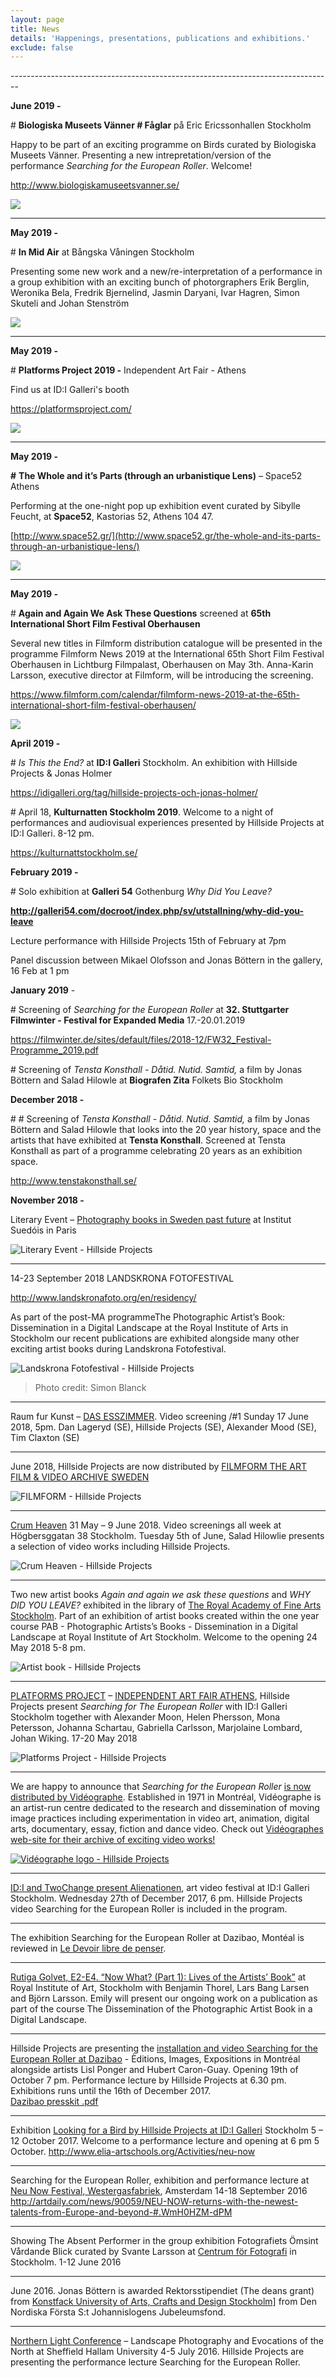 ```yaml
---
layout: page
title: News
details: 'Happenings, presentations, publications and exhibitions.'
exclude: false
---
```

\--------------------------------------------------------------------------------

**June 2019 -** 

\# **Biologiska Museets Vänner # Fåglar** på Eric Ericssonhallen Stockholm

Happy to be part of an exciting programme on Birds curated by Biologiska Museets Vänner. Presenting a new intrepretation/version of the performance _Searching for the European Roller_. Welcome!

<http://www.biologiskamuseetsvanner.se/>

![](/images/hillside_projects_news_program_bmv_medlemmar.jpg)

- - -

**May 2019 -**

\# **In Mid Air** at Bångska Våningen Stockholm

Presenting some new work and a new/re-interpretation of a performance in a group exhibition with an exciting bunch of photorgraphers Erik Berglin, Weronika Bela, Fredrik Bjernelind, Jasmin Daryani, Ivar Hagren, Simon Skuteli and Johan Stenström

![](/images/hillside_projects_news_bangska_vaningen.jpg)

- - -

**May 2019 -** 

\# **Platforms Project 2019 -** Independent Art Fair - Athens

Find us at ID:I Galleri's booth

<https://platformsproject.com/>

![](/images/hillside_projects_news_platforms_project2019.jpg)

- - -

**May 2019 -** 

**\#** **The Whole and it’s Parts (through an urbanistique Lens)** – Space52 Athens

Performing at the one-night pop up exhibition event curated by Sibylle Feucht, at **Space52**, Kastorias 52, Athens 104 47. 

[http://www.space52.gr/](http://www.space52.gr/the-whole-and-its-parts-through-an-urbanistique-lens/)

![](/images/hillside_projects_news_space52.jpg)

****

**May 2019 -** 

\# **Again and Again We Ask These Questions** screened at **65th International Short Film Festival Oberhausen**

Several new titles in Filmform distribution catalogue will be presented in the programme Filmform News 2019 at the International 65th Short Film Festival Oberhausen in Lichtburg Filmpalast, Oberhausen on May 3th.  Anna-Karin Larsson, executive director at Filmform, will be introducing the screening.

<https://www.filmform.com/calendar/filmform-news-2019-at-the-65th-international-short-film-festival-oberhausen/>

![](/images/hillside_projects_news_oberhausen.jpg)

**April 2019 -**

\# _Is This the End?_ at **ID:I Galleri** Stockholm. An exhibition with Hillside Projects & Jonas Holmer

<https://idigalleri.org/tag/hillside-projects-och-jonas-holmer/>

\# April 18, **Kulturnatten Stockholm 2019**. Welcome to a night of performances and audiovisual experiences presented by Hillside Projects at ID:I Galleri. 8-12 pm.

<https://kulturnattstockholm.se/>

**February 2019 -**

\# Solo exhibition at **Galleri 54** Gothenburg _Why Did You Leave?_

**<http://galleri54.com/docroot/index.php/sv/utstallning/why-did-you-leave>**

Lecture performance with Hillside Projects 15th of February at 7pm

Panel discussion between Mikael Olofsson and Jonas Böttern in the gallery, 16 Feb at 1 pm

**January 2019** -

\# Screening of _Searching for the European Roller_ at **32. Stuttgarter Filmwinter - Festival for Expanded Media** 17.-20.01.2019

<https://filmwinter.de/sites/default/files/2018-12/FW32_Festival-Programme_2019.pdf>

\# Screening of _Tensta Konsthall - Dåtid. Nutid. Samtid,_ a film by Jonas Böttern and Salad Hilowle at **Biografen Zita** Folkets Bio Stockholm

**December 2018 -**

\# # Screening of _Tensta Konsthall - Dåtid. Nutid. Samtid,_ a film by Jonas Böttern and Salad Hilowle that looks into the 20 year history, space and the artists that have exhibited at **Tensta Konsthall**. Screened at Tensta Konsthall as part of a programme celebrating 20 years as an exhibition space.

<http://www.tenstakonsthall.se/>

**November 2018 -**

Literary Event – <a href="https://paris.si.se/en/events-projects/literary-event-photography-books-in-sweden-past-and-future/?fbclid=IwAR07mZWmL0B6o0Iu6EDnEAjmK0MXC6VrUhMZ5nWBJobv8r99jKBUgrbpQCM" target="blank">Photography books in Sweden past future</a> at Institut Suedóis in Paris

![Literary Event - Hillside Projects](/images/hillside_projects_news_literary_event.jpeg)

<hr>

14-23 September 2018 LANDSKRONA FOTOFESTIVAL

http://www.landskronafoto.org/en/residency/

As part of the post-MA programmeThe Photographic Artist’s Book: Dissemination in a Digital Landscape at the Royal Institute of Arts in Stockholm our recent publications are exhibited alongside many other exciting artist books during Landskrona Fotofestival.

![Landskrona Fotofestival - Hillside Projects](/images/hillside_projects_news_landskrona_fotofestival.jpg)

> Photo credit: Simon Blanck

<hr>

Raum fur Kunst – <a href="http://dasesszimmer.com/de/idi-galleri-stockholm-goes-esszimmer/#.WxpdqlOFP8M" target="blank">DAS ESSZIMMER</a>. Video screening /#1 Sunday 17 June 2018, 5pm. Dan Lageryd (SE), Hillside Projects (SE), Alexander Mood (SE), Tim Claxton (SE)

<hr>

June 2018, Hillside Projects are now distributed by <a href="https://www.filmform.com/" target="blank">FILMFORM THE ART FILM & VIDEO ARCHIVE SWEDEN</a>

![FILMFORM - Hillside Projects](/images/hillside_projects_news_filmform.jpeg)

<hr>

<a href="https://www.instagram.com/crumheaven/?hl=en" target="blank">Crum Heaven</a> 31 May – 9 June 2018. Video screenings all week at Högbersggatan 38 Stockholm. Tuesday 5th of June, Salad Hilowlie presents a selection of video works including Hillside Projects.

![Crum Heaven - Hillside Projects](/images/hillside_projects_news_crumheaven.jpg)

<hr>

Two new artist books _Again and again we ask these questions_ and _WHY DID YOU LEAVE?_ exhibited in the library of <a href="https://konstakademien.se/" target="blank">The Royal Academy of Fine Arts Stockholm</a>. Part of an exhibition of artist books created within the one year course PAB - Photographic Artists’s Books -  Dissemination in a Digital Landscape at Royal Institute of Art Stockholm. Welcome to the opening 24 May 2018 5-8 pm.

![Artist book - Hillside Projects](/images/hillside_projects_news_artist_book_alt.jpg)

<hr>

<a href="https://platformsproject.com/" target="blank">PLATFORMS PROJECT</a> – <a href="http://www.greeknewsagenda.gr/index.php/topics/culture-society/6714-platforms-project-2018" target="blank">INDEPENDENT ART FAIR ATHENS</a>, Hillside Projects present _Searching for The European Roller_ with ID:I Galleri Stockholm together with Alexander Moon, Helen Phersson, Mona Petersson, Johanna Schartau, Gabriella Carlsson, Marjolaine Lombard, Johan Wiking.
17-20 May 2018

![Platforms Project - Hillside Projects](/images/hillside_projects_news_platforms_project.jpg)

<hr>

We are happy to announce that _Searching for the European Roller_ <a href="https://vimeopro.com/videographe/nouvelles-acquisitions-1" target="blank">is now distributed by Vidéographe</a>. Established in 1971 in Montréal, Vidéographe is an artist-run centre dedicated to the research and dissemination of moving image practices including experimentation in video art, animation, digital arts, documentary, essay, fiction and dance video. Check out <a href="https://www.videographe.org/" target="blank">Vidéographes web-site for their archive of exciting video works!

![Vidéographe logo - Hillside Projects](/images/hillside_projects_news_videographe_logo.jpg)

<hr>

ID:I and TwoChange present <a href="https://www.evensi.com/alienationen-konstvideo-a-id/239512198" target="blank">Alienationen</a>, art video festival at ID:I Galleri Stockholm. Wednesday 27th of December 2017, 6 pm. Hillside Projects video Searching for the European Roller is included in the program.

<hr>

The exhibition Searching for the European Roller at Dazibao, Montéal is reviewed in <a href="http://www.ledevoir.com/culture/arts-visuels/513751/critique-terre-des-hommes" target="blank">Le Devoir libre de penser</a>.

<hr>

<a href="https://www.facebook.com/events/406233006480780/" target="blank">Rutiga Golvet, E2-E4. “Now What? (Part 1): Lives of the Artists’ Book”</a> at Royal Institute of Art, Stockholm with Benjamin Thorel, Lars Bang Larsen and Björn Larsson. Emily will present our ongoing work on a publication as part of the course The Dissemination of the Photographic Artist Book in a Digital Landscape.

<hr>

Hillside Projects are presenting the <a href="http://en.dazibao.art/exhibition-hillside-projects/" target="blank">installation and video Searching for the European Roller at Dazibao</a> - Èditions, Images, Expositions in Montréal alongside artists Lisl Ponger and Hubert Caron-Guay.
Opening 19th of October 7 pm. Performance lecture by Hillside Projects at 6.30 pm. Exhibitions runs until the 16th of December 2017.<br/>
[Dazibao presskit .pdf](images/posts/roller_2017/Press-kit_HCG-HP-LP.pdf)

<hr>

Exhibition <a href="http://idigalleri.org/2017/10/05/hillside-projects-emily-mennerdahl-jonas-bottern/" target="blank">Looking for a Bird by Hillside Projects at ID:I Galleri</a> Stockholm 5 – 12 October 2017. Welcome to a performance lecture and opening at 6 pm 5 October.
http://www.elia-artschools.org/Activities/neu-now

<hr>

Searching for the European Roller, exhibition and performance lecture at <a href="http://www.elia-artschools.org/Activities/neu-now" target="blank">Neu Now Festival, Westergasfabriek</a>, Amsterdam 14-18 September 2016
http://artdaily.com/news/90059/NEU-NOW-returns-with-the-newest-talents-from-Europe-and-beyond-#.WmH0HZM-dPM

<hr>

Showing The Absent Performer in the group exhibition Fotografiets Ömsint Vårdande Blick curated by Svante Larsson at <a href="http://www.centrumforfotografi.se/kalendarium/stora-galleriet-cff-fotografiets-%C3%B6msint-v%C3%A5rdande-blick" target="blank">Centrum för Fotografi</a> in Stockholm. 1-12 June 2016

<hr>

June 2016. Jonas Böttern is awarded  Rektorsstipendiet (The deans grant) from <a href="https://www.konstfack.se/Aktuellt/Nyheter-och-pressmeddelanden/2016/Frimurarordens-stipendieutdelning-2016/" target="blank">Konstfack University of Arts, Crafts and Design Stockholm]</a> from Den Nordiska Första S:t Johannislogens Jubeleumsfond.

<hr>

<a href="https://northernlight2016.wordpress.com/" target="blank">Northern Light Conference</a> – Landscape Photography and Evocations of the North at Sheffield Hallam University 4-5 July 2016. Hillside Projects are presenting the performance lecture Searching for the European Roller.
